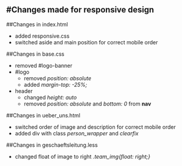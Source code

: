 #Changes made for responsive design
---
##Changes in index.html
- added responsive.css
- switched aside and main position for correct mobile order

##Changes in base.css
- removed \#logo-banner
- \#logo
   + removed *position: absolute*
   + added *margin-top: -25%;*
- header 
    + changed *height: auto*
    + removed *position: absolute* and *bottom: 0* from **nav**

##Changes in ueber_uns.html
- switched order of image and description for correct mobile order
- added div with class *person_wrapper* and *clearfix*



##Changes in geschaeftsleitung.less
- changed float of image to right *.team_img{float: right;}*



